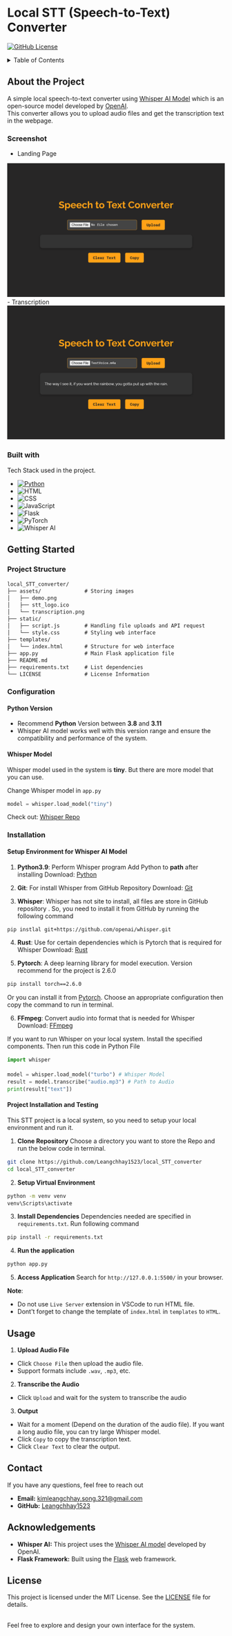 # Local STT (Speech-to-Text) Converter 
[![GitHub License](https://img.shields.io/badge/license-MIT-blue.svg)](LICENSE)

<details>
    <summary>Table of Contents</summary>
    <ul>
        <li><a href="#about-the-project">About the Project</a></li>
        <ul>
            <li><a href="#screenshot">Screenshot</a></li>
            <li><a href="#built-with">Built with</a></li>
        </ul>
        <li><a href="#getting-started">Getting Started</a></li>
        <ul>
            <li><a href="#project-structure">Project Structure</a></li>
            <li><a href="#configuration">Configuration</a></li>
            <uk>
                <li><a href="#python-version">Python Version</a></li>
                <li><a href="#whisper-model">Whisper Model</a></li>
            </uk>
            <li><a href="#installation">Installation</a></li>
            <ul>
                <li><a href="#setup-environment-for-whisper-ai-model">Setup Environment for Whisper AI Model</a></li>
                <li><a href="#project-installation-and-testing">Project Installation and Testing</a></li>
            </ul>
        </ul>
        <li><a href="#usage">Usage</a></li>
        <li><a href="#contact">Contact</a></li>
        <li><a href="#acknowledgements">Acknowledgements</a></li>
        <li><a href="#license">LICENSE</a></li>
    </ul>
</details>

## About the Project
A simple local speech-to-text converter using [Whisper AI Model](https://github.com/openai/whisper) which is an open-source model developed by [OpenAI](https://openai.com/). <br>This converter allows you to upload audio files and get the transcription text in the webpage.

### Screenshot
- Landing Page
<img src="assets/demo.png">
- Transcription
<img src="assets/transcription.png">

### Built with
Tech Stack used in the project.<br>
- [![Python](https://img.shields.io/badge/Python-3776AB?style=for-the-badge&logo=python&logoColor=white)](https://www.python.org/)
- ![HTML](https://img.shields.io/badge/HTML5-E34F26?style=for-the-badge&logo=html5&logoColor=white)
- ![CSS](https://img.shields.io/badge/CSS3-1572B6?style=for-the-badge&logo=css3&logoColor=white)
- ![JavaScript](https://img.shields.io/badge/JavaScript-323330?style=for-the-badge&logo=javascript&logoColor=F7DF1E)
- ![Flask](https://img.shields.io/badge/Flask-000000?style=for-the-badge&logo=flask&logoColor=white)
- ![PyTorch](https://img.shields.io/badge/PyTorch-EE4C2C?style=for-the-badge&logo=pytorch&logoColor=white)
- ![Whisper AI](https://img.shields.io/badge/Whisper_AI-powered-blue?logo=openai)

## Getting Started
### Project Structure
```plaintext
local_STT_converter/
├── assets/              # Storing images
│   ├── demo.png
│   ├── stt_logo.ico
│   └── transcription.png
├── static/
│   ├── script.js        # Handling file uploads and API request
│   └── style.css        # Styling web interface
├── templates/
│   └── index.html       # Structure for web interface
├── app.py               # Main Flask application file
├── README.md               
├── requirements.txt     # List dependencies
└── LICENSE              # License Information
```
### Configuration
#### Python Version
- Recommend **Python** Version between **3.8** and **3.11**
- Whisper AI model works well with this version range and ensure the compatibility and performance of the system. 
#### Whisper Model
Whisper model used in the system is **tiny**. But there are more model that you can use.

Change Whisper model in `app.py`
```python
model = whisper.load_model("tiny")
```

Check out: [Whisper Repo](https://github.com/openai/whisper)
### Installation
#### Setup Environment for Whisper AI Model
1. **Python3.9**: Perform Whisper program
Add Python to **path** after installing
Download: [Python](https://www.python.org/downloads/)

2. **Git**: For install Whisper from GitHub Repository
Download: [Git](https://git-scm.com/)

3. **Whisper**: Whisper has not site to install, all files are store in GitHub repository . So, you need to install it from GitHub by running the following command
```bash
pip instlal git+https://github.com/openai/whisper.git
```

4. **Rust**: Use for certain dependencies which is Pytorch that is required for Whisper
Download: [Rust](https://www.rust-lang.org/)

5. **Pytorch**: A deep learning library for model execution. Version recommend for the project is 2.6.0
```bash
pip install torch==2.6.0
```
Or you can install it from [Pytorch](https://pytorch.org/). Choose an appropriate configuration then copy the command to run in terminal.

6. **FFmpeg**: Convert audio into format that is needed for Whisper
Download: [FFmpeg](https://www.ffmpeg.org/)

If you want to run Whisper on your local system. Install the specified components. Then run this code in Python File
```python
import whisper

model = whisper.load_model("turbo") # Whisper Model
result = model.transcribe("audio.mp3") # Path to Audio
print(result["text"])
```

#### Project Installation and Testing
This STT project is a local system, so you need to setup your local environment and run it.

1. **Clone Repository**
Choose a directory you want to store the Repo and run the below code in terminal.
```bash
git clone https://github.com/Leangchhay1523/local_STT_converter
cd local_STT_converter
```

2. **Setup Virtual Environment**
```bash
python -m venv venv
venv\Scripts\activate
```

3. **Install Dependencies**
Dependencies needed are specified in `requirements.txt`. Run following command
```bash
pip install -r requirements.txt
```

4. **Run the application**
```bash
python app.py
```

5. **Access Application**
Search for `http://127.0.0.1:5500/` in your browser.

**Note**: 
- Do not use `Live Server` extension in VSCode to run HTML file.
- Dont't forget to change the template of `index.html` in `templates` to `HTML`.

## Usage
1. **Upload Audio File**
- Click `Choose File` then upload the audio file. 
- Support formats include `.wav`, `.mp3`, etc.

2. **Transcribe the Audio**
- Click `Upload` and wait for the system to transcribe the audio

3. **Output**
- Wait for a moment (Depend on the duration of the audio file). If you want a long audio file, you can try large Whisper model.
- Click `Copy` to copy the transcription text.
- Click `Clear Text` to clear the output.

## Contact
If you have any questions, feel free to reach out
- **Email:** kimleangchhay.song.321@gmail.com
- **GitHub:** [Leangchhay1523](https://github.com/Leangchhay1523)

## Acknowledgements
- **Whisper AI:** This project uses the [Whisper AI model](https://github.com/openai/whisper) developed by OpenAI.
- **Flask Framework:** Built using the [Flask](https://flask.palletsprojects.com/) web framework.

## License
This project is licensed under the MIT License. See the [LICENSE](LICENSE) file for details.

<br>Feel free to explore and design your own interface for the system.




